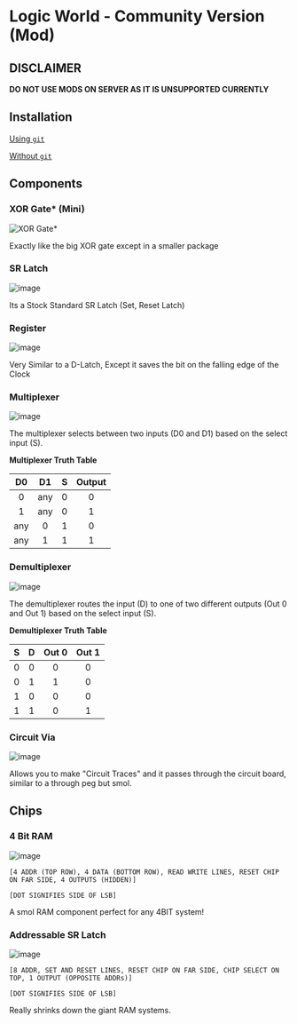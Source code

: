 # Logic World - Community Version (Mod)
## DISCLAIMER
**DO NOT USE MODS ON SERVER AS IT IS UNSUPPORTED CURRENTLY**

## Installation

[Using `git`](https://github.com/IsCoffeeTho/LWCommunityVersion/blob/master/INSTALLATION-withgit.md)

[Without `git`](https://github.com/IsCoffeeTho/LWCommunityVersion/blob/master/INSTALLATION-withoutgit.md)

## Components
### XOR Gate\* (Mini)
![XOR Gate*](https://user-images.githubusercontent.com/33318553/138606324-e99653d4-cb85-471e-9c64-b09a4aeb7c51.png)

Exactly like the big XOR gate except in a smaller package

### SR Latch
![image](https://user-images.githubusercontent.com/33318553/138606402-cbf3faa4-5c50-4f21-b382-a1c59d379025.png)

Its a Stock Standard SR Latch (Set, Reset Latch)

### Register
![image](https://user-images.githubusercontent.com/33318553/138606457-daeea039-c525-4a9f-a187-836e148a3399.png)

Very Similar to a D-Latch, Except it saves the bit on the falling edge of the Clock

### Multiplexer
![image](https://user-images.githubusercontent.com/16965564/138995049-e1094ad3-2efe-4ccd-951d-1b85a22e208f.png)

The multiplexer selects between two inputs (D0 and D1) based on the select input (S).

**Multiplexer Truth Table**

D0 | D1 | S | Output
:-:|:-:|:-:|:-:
0|any|0|0
1|any|0|1
any|0|1|0
any|1|1|1

### Demultiplexer
![image](https://user-images.githubusercontent.com/16965564/138996039-20f2c8fd-02fb-4dac-8efa-0243f22bbf20.png)

The demultiplexer routes the input (D) to one of two different outputs (Out 0 and Out 1) based on the select input (S).

**Demultiplexer Truth Table**

S | D | Out 0 | Out 1
:-:|:-:|:-:|:-:
0|0|0|0
0|1|1|0
1|0|0|0
1|1|0|1

### Circuit Via
![image](https://user-images.githubusercontent.com/33318553/138668446-4c98eee3-94e4-446f-9cfb-1dbddfeab37b.png)

Allows you to make "Circuit Traces" and it passes through the circuit board, similar to a through peg but smol.

## Chips
### 4 Bit RAM
![image](https://user-images.githubusercontent.com/33318553/138606702-04c57727-32e7-4a52-b854-3fcb43611fcf.png)

`[4 ADDR (TOP ROW), 4 DATA (BOTTOM ROW), READ WRITE LINES, RESET CHIP ON FAR SIDE, 4 OUTPUTS (HIDDEN)]`

`[DOT SIGNIFIES SIDE OF LSB]`

A smol RAM component perfect for any 4BIT system!

### Addressable SR Latch
![image](https://user-images.githubusercontent.com/33318553/138606839-85e66aff-775a-47f3-bada-a19199197f7b.png)

`[8 ADDR, SET AND RESET LINES, RESET CHIP ON FAR SIDE, CHIP SELECT ON TOP, 1 OUTPUT (OPPOSITE ADDRs)]`

`[DOT SIGNIFIES SIDE OF LSB]`

Really shrinks down the giant RAM systems.
